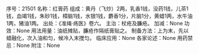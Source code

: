 序号：21501
名称：红膏药
组成：黄丹（飞炒）2两，乳香1钱，没药1钱，儿茶1钱，血竭1钱，朱砂1钱，樟脑1钱，水银1钱，麝香1分，片脑1分，黄蜡1两，水牛油1两，猪油1两。
出处：《准绳·疡医》卷六。
主治：杖疮及臁疮。
加减：None
功效：None
用法用量：油纸摊贴，臁疮作隔纸膏贴之。
制备方法：上为末，先以蜡融化，次入油和匀，候冷入末搅匀。
临床应用：None
各家论述：None
用药禁忌：None
附注：None
